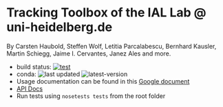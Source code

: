 # Tracking Toolbox of the IAL Lab @ uni-heidelberg.de

By Carsten Haubold, Steffen Wolf, Letitia Parcalabescu, Bernhard Kausler, Martin Schiegg, Jaime I. Cervantes, Janez Ales and more.


* build status: [![test](https://github.com/ilastik/hytra/actions/workflows/test.yml/badge.svg)](https://github.com/ilastik/hytra/actions/workflows/test.yml)
* conda: ![last updated](https://anaconda.org/ilastik-forge/hytra/badges/latest_release_date.svg) ![latest-version](https://anaconda.org/ilastik-forge/hytra/badges/version.svg)
* Usage documentation can be found in this [Google document](https://docs.google.com/document/d/1jxkYGlTEUCPqH03pip03eDBBX2pVYEhPGHHvbegHiWw/edit?usp=sharing)
* [API Docs](http://chaubold.github.io/hytra/hytra/index.html)
* Run tests using `nosetests tests` from the root folder
